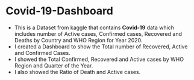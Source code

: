 # Covid-19-Dashboard
* This is a Dataset from kaggle that contains **Covid-19** data which includes number of Active cases, Confirmed cases, Recovered and Deaths by Country and WHO Region for Year 2020.
* I created a Dashboard to show the Total number of Recovered, Active and Confirmed Cases.
* I showed the Total Confirmed, Recovered and Active cases by WHO Region and Quarter of the Year.
* I also showed the Ratio of Death and Active cases. 
